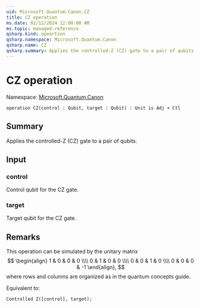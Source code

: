 ```yaml
---
uid: Microsoft.Quantum.Canon.CZ
title: CZ operation
ms.date: 02/12/2024 12:00:00 AM
ms.topic: managed-reference
qsharp.kind: opeartion
qsharp.namespace: Microsoft.Quantum.Canon
qsharp.name: CZ
qsharp.summary: Applies the controlled-Z (CZ) gate to a pair of qubits.
---
```


# CZ operation

Namespace: [Microsoft.Quantum.Canon](xref:Microsoft.Quantum.Canon)

```qsharp
operation CZ(control : Qubit, target : Qubit) : Unit is Adj + Ctl
```

## Summary
Applies the controlled-Z (CZ) gate to a pair of qubits.

## Input
### control
Control qubit for the CZ gate.
### target
Target qubit for the CZ gate.

## Remarks
This operation can be simulated by the unitary matrix
$$
\begin{align}
    1 & 0 & 0 & 0 \\\\
    0 & 1 & 0 & 0 \\\\
    0 & 0 & 1 & 0 \\\\
    0 & 0 & 0 & -1
\end{align},
$$
where rows and columns are organized as in the quantum concepts guide.

Equivalent to:
```qsharp
Controlled Z([control], target);
```
